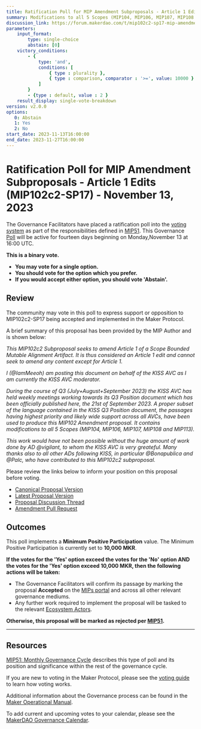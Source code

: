```yaml
---
title: Ratification Poll for MIP Amendment Subproposals - Article 1 Edits (MIP102c2-SP17) - November 13, 2023
summary: Modifications to all 5 Scopes (MIP104, MIP106, MIP107, MIP108 and MIP113) based on the KISS Q3 Position Document.
discussion_link: https://forum.makerdao.com/t/mip102c2-sp17-mip-amendment-subproposals-article-1-edits/22154
parameters:
    input_format:
        type: single-choice
        abstain: [0]
    victory_conditions:
        - {
            type: 'and',
            conditions: [
                { type : plurality },
                { type : comparison, comparator : '>=', value: 10000 }
            ]
        }
        - {type : default, value : 2 }
    result_display: single-vote-breakdown
version: v2.0.0
options:
   0: Abstain
   1: Yes
   2: No
start_date: 2023-11-13T16:00:00
end_date: 2023-11-27T16:00:00
---
```

# Ratification Poll for MIP Amendment Subproposals - Article 1 Edits (MIP102c2-SP17) - November 13, 2023

The Governance Facilitators have placed a ratification poll into the [voting system](https://vote.makerdao.com/polling) as part of the responsibilities defined in [MIP51](https://mips.makerdao.com/mips/details/MIP51). This Governance [Poll](https://manual.makerdao.com/governance/governance-cycle/weekly-governance-cycle#weekly-governance-cycle-definitions-mip16c1) will be active for fourteen days beginning on Monday,November 13 at 16:00 UTC.

**This is a binary vote.**
- **You may vote for a single option.**
- **You should vote for the option which you prefer.**
- **If you would accept either option, you should vote 'Abstain'.**

## Review

The community may vote in this poll to express support or opposition to MIP102c2-SP17 being accepted and implemented in the Maker Protocol.

A brief summary of this proposal has been provided by the MIP Author and is shown below:

*This MIP102c2 Subproposal seeks to amend Article 1 of a Scope Bounded Mutable Alignment Artifact. It is thus considered an Article 1 edit and cannot seek to amend any content except for Article 1.*

*I (@IamMeeoh) am posting this document on behalf of the KISS AVC as I am currently the KISS AVC moderator.*

*During the course of Q3 (July+August+September 2023) the KISS AVC has held weekly meetings working towards its Q3 Position document which has been officially published here, the 21st of September 2023. A proper subset of the language contained in the KISS Q3 Position document, the passages having highest priority and likely wide support across all AVCs, have been used to produce this MIP102 Amendment proposal. It contains modifications to all 5 Scopes (MIP104, MIP106, MIP107, MIP108 and MIP113).*

*This work would have not been possible without the huge amount of work done by AD @vigilant, to whom the KISS AVC is very greateful. Many thanks also to all other ADs following KISS, in particular @Bonapublica and @Palc, who have contributed to this MIP102c2 subproposal.*

Please review the links below to inform your position on this proposal before voting.
* [Canonical Proposal Version](TBD)
* [Latest Proposal Version](https://mips.makerdao.com/mips/details/MIP102c2SP17)
* [Proposal Discussion Thread](https://forum.makerdao.com/t/mip102c2-sp17-mip-amendment-subproposals-article-1-edits/22154)
* [Amendment Pull Request](https://github.com/makerdao/mips/pull/966)

## Outcomes

This poll implements a **Minimum Positive Participation** value. The Minimum Positive Participation is currently set to **10,000 MKR**.

**If the votes for the 'Yes' option exceed the votes for the 'No' option AND the votes for the 'Yes' option exceed 10,000 MKR, then the following actions will be taken:**
* The Governance Facilitators will confirm its passage by marking the proposal **Accepted** on the [MIPs portal](https://mips.makerdao.com/mips/list) and across all other relevant governance mediums.
* Any further work required to implement the proposal will be tasked to the relevant [Ecosystem Actors](https://mips.makerdao.com/mips/details/MIP101#7-professional-actors).

**Otherwise, this proposal will be marked as rejected per [MIP51](https://mips.makerdao.com/mips/details/MIP51#mip51c2-ratification-poll).**

---

## Resources

[MIP51: Monthly Governance Cycle](https://mips.makerdao.com/mips/details/MIP51) describes this type of poll and its position and significance within the rest of the governance cycle.

If you are new to voting in the Maker Protocol, please see the [voting guide](https://manual.makerdao.com/governance/voting-in-makerdao/on-chain-governance) to learn how voting works.

Additional information about the Governance process can be found in the [Maker Operational Manual](https://manual.makerdao.com).

To add current and upcoming votes to your calendar, please see the [MakerDAO Governance Calendar](https://manual.makerdao.com/makerdao/calendars/governance-calendar).
